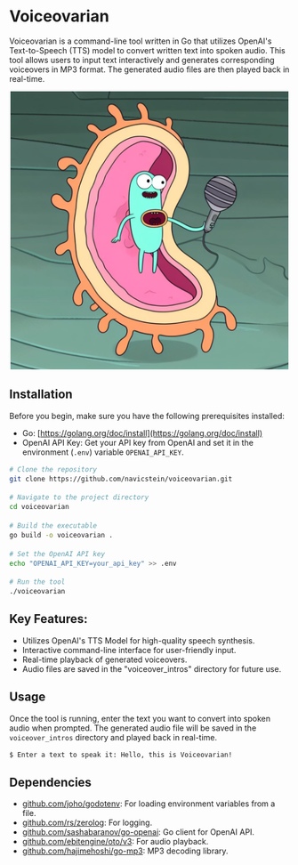 # Voiceovarian

Voiceovarian is a command-line tool written in Go that utilizes OpenAI's Text-to-Speech (TTS) model to convert written text into spoken audio. This tool allows users to input text interactively and generates corresponding voiceovers in MP3 format. The generated audio files are then played back in real-time.

<center>
<img alt="voiceovarian-like creature in rick and morty but with golang mascot " src="./img/voiceovarian_golang" style="max-width: 100%; height: 500px"/>
</center>

## Installation

Before you begin, make sure you have the following prerequisites installed:

- Go: [https://golang.org/doc/install](https://golang.org/doc/install)
- OpenAI API Key: Get your API key from OpenAI and set it in the environment (`.env`) variable `OPENAI_API_KEY`.

```sh
# Clone the repository
git clone https://github.com/navicstein/voiceovarian.git

# Navigate to the project directory
cd voiceovarian

# Build the executable
go build -o voiceovarian .

# Set the OpenAI API key
echo "OPENAI_API_KEY=your_api_key" >> .env

# Run the tool
./voiceovarian
```

## Key Features:

- Utilizes OpenAI's TTS Model for high-quality speech synthesis.
- Interactive command-line interface for user-friendly input.
- Real-time playback of generated voiceovers.
- Audio files are saved in the "voiceover_intros" directory for future use.

## Usage

Once the tool is running, enter the text you want to convert into spoken audio when prompted. The generated audio file will be saved in the `voiceover_intros` directory and played back in real-time.

```sh
$ Enter a text to speak it: Hello, this is Voiceovarian!
```

## Dependencies

- [github.com/joho/godotenv](github.com/joho/godotenv): For loading environment variables from a file.
- [github.com/rs/zerolog](github.com/rs/zerolog): For logging.
- [github.com/sashabaranov/go-openai](github.com/sashabaranov/go-openai): Go client for OpenAI API.
- [github.com/ebitengine/oto/v3](github.com/ebitengine/oto/v3): For audio playback.
- [github.com/hajimehoshi/go-mp3](github.com/hajimehoshi/go-mp3): MP3 decoding library.
